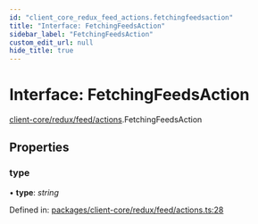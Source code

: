 ```yaml
---
id: "client_core_redux_feed_actions.fetchingfeedsaction"
title: "Interface: FetchingFeedsAction"
sidebar_label: "FetchingFeedsAction"
custom_edit_url: null
hide_title: true
---
```


# Interface: FetchingFeedsAction

[client-core/redux/feed/actions](../modules/client_core_redux_feed_actions.md).FetchingFeedsAction

## Properties

### type

• **type**: *string*

Defined in: [packages/client-core/redux/feed/actions.ts:28](https://github.com/xr3ngine/xr3ngine/blob/5c3dcaef1/packages/client-core/redux/feed/actions.ts#L28)
